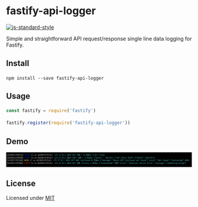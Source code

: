# fastify-api-logger

[![js-standard-style](https://img.shields.io/badge/code%20style-standard-brightgreen.svg?style=flat)](https://standardjs.com/)

Simple and straightforward API request/response single line data logging for Fastify.

## Install

`npm install --save fastify-api-logger`

## Usage

```js
const fastify = require('fastify')

fastify.register(require('fastify-api-logger'))
```

## Demo

![fastify-api-logger](https://raw.githubusercontent.com/shaunlee/fastify-api-logger/master/demo.png)

## License

Licensed under [MIT](./LICENSE)
